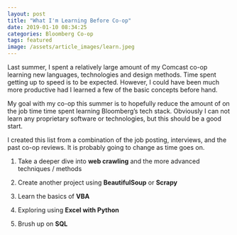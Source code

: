 ```yaml
---
layout: post
title: "What I'm Learning Before Co-op"
date: 2019-01-10 08:34:25
categories: Bloomberg Co-op
tags: featured
image: /assets/article_images/learn.jpeg
---
```


Last summer, I spent a relatively large amount of my Comcast co-op learning new languages, technologies and design methods. Time spent getting up to speed is to be expected. However, I could have been much more productive had I learned a few of the basic concepts before hand.

My goal with my co-op this summer is to hopefully reduce the amount of on the job time time spent learning Bloomberg’s tech stack. Obviously I can not learn any proprietary software or technologies, but this should be a good start.

I created this list from a combination of the job posting, interviews, and the past co-op reviews. It is probably going to change as time goes on.

1. Take a deeper dive into **web crawling** and the more advanced techniques / methods

2. Create another project using **BeautifulSoup** or **Scrapy**

3. Learn the basics of **VBA**

4. Exploring using **Excel with Python**

5. Brush up on **SQL**
